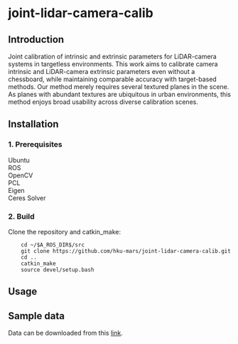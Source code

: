 # joint-lidar-camera-calib
## Introduction
Joint calibration of intrinsic and extrinsic parameters for LiDAR-camera systems in targetless environments. This work aims to calibrate camera intrinsic and LiDAR-camera extrinsic parameters even without a chessboard, while maintaining comparable accuracy with target-based methods. Our method merely requires several textured planes in the scene. As planes with abundant textures are ubiquitous in urban environments, this method enjoys broad usability across diverse calibration scenes.

## Installation
### 1. Prerequisites
Ubuntu  
ROS  
OpenCV  
PCL  
Eigen  
Ceres Solver  

### 2. Build
Clone the repository and catkin_make:

```
    cd ~/$A_ROS_DIR$/src
    git clone https://github.com/hku-mars/joint-lidar-camera-calib.git
    cd ..
    catkin_make
    source devel/setup.bash
```

## Usage

## Sample data
Data can be downloaded from this [link](https://connecthkuhk-my.sharepoint.com/:f:/g/personal/llihku_connect_hku_hk/EhBsk9-Nc-dHlssTHgi7L1sBg1fL8PUzG6gy0olccXYT4g?e=BQIBgF).
